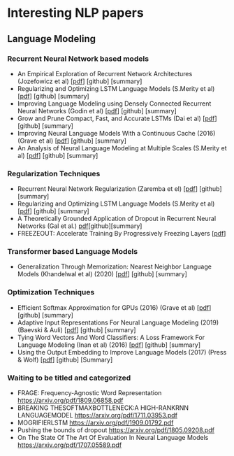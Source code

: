 # Interesting NLP papers  
## Language Modeling
### Recurrent Neural Network based models
- An Empirical Exploration of Recurrent Network Architectures (Jozefowicz et al) [[pdf](http://proceedings.mlr.press/v37/jozefowicz15.pdf)] [github] [summary]
- Regularizing and Optimizing LSTM Language Models (S.Merity et al) [[pdf](https://arxiv.org/pdf/1708.02182.pdf)] [github] [summary]
- Improving Language Modeling using Densely Connected Recurrent Neural Networks (Godin et al) [[pdf](https://www.aclweb.org/anthology/W17-2622.pdf)] [github] [summary]
- Grow and Prune Compact, Fast, and Accurate LSTMs (Dai et al) [[pdf](https://arxiv.org/pdf/1805.11797.pdf)] [github] [summary]
- Improving Neural Language Models With a Continuous Cache (2016) (Grave et al) [[pdf](https://arxiv.org/pdf/1612.04426.pdf)] [github] [summary]
- An Analysis of Neural Language Modeling at Multiple Scales (S.Merity et al) [[pdf](https://arxiv.org/pdf/1803.08240.pdf)] [github] [summary]


### Regularization Techniques  
- Recurrent Neural Network Regularization (Zaremba et el) [[pdf](https://arxiv.org/pdf/1409.2329.pdf)] [github] [summary]
- Regularizing and Optimizing LSTM Language Models (S.Merity et al) [[pdf](https://arxiv.org/pdf/1708.02182.pdf)] [github] [summary]
- A Theoretically Grounded Application of Dropout in Recurrent Neural Networks (Gal et al.) [pdf](https://arxiv.org/pdf/1512.05287.pdf)[github][summary]
- FREEZEOUT: Accelerate Training By Progressively Freezing Layers [[pdf](https://arxiv.org/pdf/1706.04983.pdf)]

### Transformer based Language Models
- Generalization Through Memorization: Nearest Neighbor Language Models (Khandelwal et al) (2020) [[pdf](https://arxiv.org/pdf/1911.00172v2.pdf)] [github] [summary]

### Optimization Techniques
- Efficient Softmax Approximation for GPUs (2016) (Grave et al) [[pdf](https://arxiv.org/pdf/1609.04309.pdf)] [github] [summary]
- Adaptive Input Representations For Neural Language Modeling (2019) (Baevski & Auli) [[pdf](https://arxiv.org/pdf/1809.10853.pdf)] [github] [summary]
- Tying Word Vectors And Word Classifiers: A Loss Framework For Language Modeling (Inan et al) (2016) [[pdf](https://arxiv.org/pdf/1611.01462.pdf)] [github] [summary]
- Using the Output Embedding to Improve Language Models (2017) (Press & Wolf) [[pdf](https://www.aclweb.org/anthology/E17-2025.pdf)] [github] [Summary]

### Waiting to be titled and categorized
- FRAGE: Frequency-Agnostic Word Representation https://arxiv.org/pdf/1809.06858.pdf
- BREAKING  THESOFTMAXBOTTLENECK:A HIGH-RANKRNN LANGUAGEMODEL https://arxiv.org/pdf/1711.03953.pdf
- MOGRIFIERLSTM https://arxiv.org/pdf/1909.01792.pdf
- Pushing the bounds of dropout https://arxiv.org/pdf/1805.09208.pdf
- On The State Of The Art Of Evaluation In Neural Language Models https://arxiv.org/pdf/1707.05589.pdf



